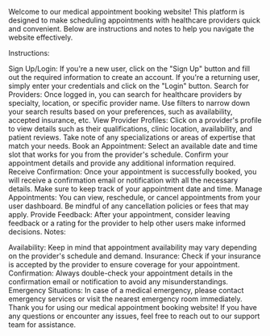 Welcome to our medical appointment booking website! This platform is designed to make scheduling appointments with healthcare providers quick and convenient. Below are instructions and notes to help you navigate the website effectively.

Instructions:

Sign Up/Login: If you're a new user, click on the "Sign Up" button and fill out the required information to create an account. If you're a returning user, simply enter your credentials and click on the "Login" button. Search for Providers: Once logged in, you can search for healthcare providers by specialty, location, or specific provider name. Use filters to narrow down your search results based on your preferences, such as availability, accepted insurance, etc. View Provider Profiles: Click on a provider's profile to view details such as their qualifications, clinic location, availability, and patient reviews. Take note of any specializations or areas of expertise that match your needs. Book an Appointment: Select an available date and time slot that works for you from the provider's schedule. Confirm your appointment details and provide any additional information required. Receive Confirmation: Once your appointment is successfully booked, you will receive a confirmation email or notification with all the necessary details. Make sure to keep track of your appointment date and time. Manage Appointments: You can view, reschedule, or cancel appointments from your user dashboard. Be mindful of any cancellation policies or fees that may apply. Provide Feedback: After your appointment, consider leaving feedback or a rating for the provider to help other users make informed decisions. Notes:

Availability: Keep in mind that appointment availability may vary depending on the provider's schedule and demand. Insurance: Check if your insurance is accepted by the provider to ensure coverage for your appointment. Confirmation: Always double-check your appointment details in the confirmation email or notification to avoid any misunderstandings. Emergency Situations: In case of a medical emergency, please contact emergency services or visit the nearest emergency room immediately. Thank you for using our medical appointment booking website! If you have any questions or encounter any issues, feel free to reach out to our support team for assistance.

